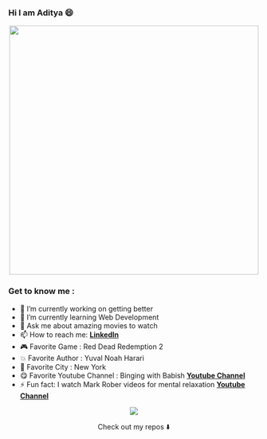 ### Hi I am Aditya 😄

<!--
**Aditya-Ayyagari/Aditya-Ayyagari** is a ✨ _special_ ✨ repository because its `README.md` (this file) appears on your GitHub profile.

Here are some ideas to get you started: -->

<p align="center">
  <img width="500" src="https://media.giphy.com/media/OF0yOAufcWLfi/giphy.gif">  
</p>


### Get to know me : 

- 🔭 I’m currently working on getting better
- 🌱 I’m currently learning Web Development
- 💬 Ask me about amazing movies to watch
- 📫 How to reach me: [**LinkedIn**](https://www.linkedin.com/in/aditya2000)
- 🎮 Favorite Game : Red Dead Redemption 2
- 💥 Favorite Author : Yuval Noah Harari
- 🗽 Favorite City : New York
- 😋 Favorite Youtube Channel : Binging with Babish [**Youtube Channel**](https://www.youtube.com/c/bingingwithbabish)
- ⚡ Fun fact: I watch Mark Rober videos for mental relaxation [**Youtube Channel**](https://www.youtube.com/channel/UCY1kMZp36IQSyNx_9h4mpCg)

<p align="center"><img src="https://i.giphy.com/RThN0hOS2GO4M.gif" /></p>

<p align="center">
Check out my repos ⬇️  
</p>
